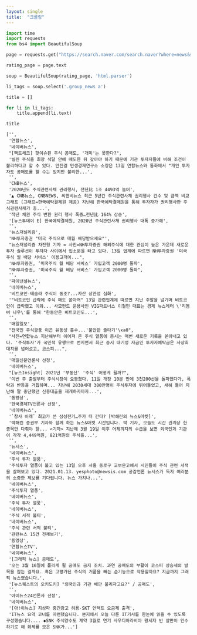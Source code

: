 ```yaml
---
layout: single
title:  "크롤링"
---
```


```python
import time
import requests
from bs4 import BeautifulSoup
```


```python
page = requests.get("https://search.naver.com/search.naver?where=news&sm=tab_jum&query=%EC%A3%BC%EC%8B%9D%EB%89%B4%EC%8A%A4")
```


```python
rating_page = page.text
```


```python
soup = BeautifulSoup(rating_page, 'html.parser')
```


```python
li_tags = soup.select('.group_news a')
```


```python
title = []
```


```python
for li in li_tags:
    title.append(li.text)
```


```python
title
```




    ['',
     '연합뉴스',
     '네이버뉴스',
     "[팩트체크] 핫이슈된 주식 공매도, '개미'는 못한다?",
     '빌린 주식을 최장 석달 안에 매도한 뒤 갚아야 하기 때문에 기관 투자자들에 비해 조건이 불리하다고 할 수 있다. 안진걸 민생경제연구소 소장은 13일 연합뉴스와 통화에서 "개인 투자자도 공매도를 할 수는 있지만 불리한...',
     '',
     'CNB뉴스',
     '2020년도 주식관련사채 권리행사, 전년比 1조 4493억 늘어',
     '▲ CNB뉴스, CNBNEWS, 씨앤비뉴스 최근 5년간 주식관련사채 권리행사 건수 및 금액 비교 그래프 (그래프=한국예탁결제원 제공) 지난해 한국예탁결제원을 통해 투자자가 권리행사한 주식관련사채가 총...',
     '작년 채권 주식 변환 권리 행사 폭증…전년比 164% 상승',
     '[뉴스투데이 E] 한국예탁결제원, 2020년 주식관련사채 권리행사 대폭 증가해',
     '',
     '뉴스저널리즘',
     'NH투자증권 "미국 주식으로 매월 배당받으세요"',
     "뉴스저널리즘 차진형 기자 = 사진=NH투자증권 해외주식에 대한 관심이 높은 가운데 새로운 투자 솔루션이 투자자 사이에서 입소문을 타고 있다. 13일 업계에 따르면 NH투자증권 '미국 주식 월 배당 서비스' 이용고객이...",
     'NH투자증권, ‘미국주식 월 배당 서비스’ 가입고객 2000명 돌파',
     "NH투자증권, '미국주식 월 배당 서비스' 가입고객 2000명 돌파",
     '',
     '파이낸셜뉴스',
     '네이버뉴스',
     '비트코인-테슬라 주식이 동조?...자산 상관성 심화',
     '"비트코인 급락에 주식 매도 쏟아져" 13일 관련업계에 따르면 지난 주말을 넘기며 비트코인이 급락했고 이와... 사모펀드 운용사인 VIG파트너스 이철민 대표는 경제 뉴스레터 \'리멤버 나우\'를 통해 "한동안은 비트코인도...',
     '',
     '매일일보',
     "전국민 주식광풍 이끈 유동성 홍수...'불안한 줄타기'\xa0",
     "사진=연합뉴스 지난해부터 이어져 온 주식 열풍에 증시는 매번 새로운 기록을 쏟아내고 있다. '주식투자'가 국민적 유행으로 번지면서 최근 증시 대기성 자금인 투자자예탁금은 사상최대치를 넘어섰고, 코스피...",
     '',
     '매일신문언론사 선정',
     '네이버뉴스',
     "[뉴스Insight] 2021년 '부동산' '주식' 어떻게 될까?",
     '이번 주 출발부터 주식시장이 요동쳤다. 11일 개장 10분 만에 3천200선을 돌파했다가, 폭락과 반등을 거듭하며... 지난해 2030세대 300만명이 주식투자에 뛰어들었고, 새해 들어 지난해 말 중단했던 신용대출을 재개하자마자...',
     '동영상',
     '한국경제TV언론사 선정',
     '네이버뉴스',
     '`창사 이래` 최고가 쓴 삼성전기…주가 더 간다? [박해린의 뉴스&마켓]',
     '박해린 증권부 기자와 함께 하는 뉴스&마켓 시간입니다. 박 기자, 오늘도 시간 관계상 한 종목만 다뤄야 할... <기자> 지난해 3월 19일 이후 어제까지의 수급을 보면 외국인과 기관이 각각 4,449억원, 821억원의 주식을...',
     '',
     '뉴시스',
     '네이버뉴스',
     '주식 투자 열풍',
     '주식투자 열풍이 불고 있는 13일 오후 서울 종로구 교보문고에서 시민들이 주식 관련 서적을 살펴보고 있다. 2021.01.13. yesphoto@newsis.com 공감언론 뉴시스가 독자 여러분의 소중한 제보를 기다립니다. 뉴스 가치나...',
     '네이버뉴스',
     '주식투자 열풍',
     '네이버뉴스',
     '주식 투자 열풍',
     '네이버뉴스',
     '주식 서적 불티',
     '네이버뉴스',
     '주식 관련 서적 불티',
     '관련뉴스 15건 전체보기',
     '동영상',
     '연합뉴스TV',
     '네이버뉴스',
     '[그래픽 뉴스] 공매도',
     '오는 3월 16일에 풀리게 될 공매도 금지 조치. 과연 공매도의 부활이 코스피 상승세의 발목을 잡는 걸까요. 혹은 고평가된 주식의 거품을 빼는 순기능으로 작용할까요? 지금까지 그래픽 뉴스였습니다.',
     '[뉴스퀘스트의 오키도키] "외국인과 기관 배만 불리자고요?" / 공매도',
     '',
     '아이뉴스24언론사 선정',
     '네이버뉴스',
     '[아!이뉴스] 지상파 중간광고 허용·SKT 언택트 요금제 출격',
     'IT뉴스 요약 코너를 마련했습니다. 본지에서 오늘 다룬 IT기사를 한눈에 읽을 수 있도록 구성했습니다.... ◆SNK 주식양수도 계약 3월로 연기 사우디아라비아 왕세자 빈 살만이 인수하기로 해 화제를 모은 SNK가...']


